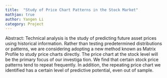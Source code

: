 ```yaml
---
title:  "Study of Price Chart Patterns in the Stock Market"
mathjax: true
author: Yangen Li
category: Project
---
```


Abstract:
Technical analysis is the study of predicting future asset prices using historical
information. Rather than testing predetermined distributions or patterns, we are
considering adopting a new method known as Matrix Profile to study price charts
directly. The price chart at the stock level will be the primary focus of our investiga
tion. We find that certain stock price patterns tend to repeat frequently. In addition,
the repeating price chart we identified has a certain level of predictive potential,
even out of sample.
